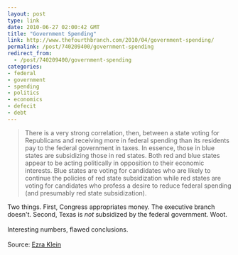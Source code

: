 ```yaml
---
layout: post
type: link
date: 2010-06-27 02:00:42 GMT
title: "Government Spending"
link: http://www.thefourthbranch.com/2010/04/government-spending/
permalink: /post/740209400/government-spending
redirect_from: 
  - /post/740209400/government-spending
categories:
- federal
- government
- spending
- politics
- economics
- defecit
- debt
---
```

<blockquote>There is a very strong correlation, then, between a state voting for Republicans and receiving more in federal spending than its residents pay to the federal government in taxes. In essence, those in blue states are subsidizing those in red states. Both red and blue states appear to be acting politically in opposition to their economic interests. Blue states are voting for candidates who are likely to continue the policies of red state subsidization while red states are voting for candidates who profess a desire to reduce federal spending (and presumably red state subsidization).</blockquote>

Two things. First, Congress appropriates money. The executive branch doesn't. Second, Texas is <i>not</i> subsidized by the federal government. Woot.<br>
<br>
Interesting numbers, flawed conclusions.<br>
<br>
Source: <a href="http://voices.washingtonpost.com/ezra-klein/2010/04/the_red_state_ripoff.html">Ezra Klein</a>
